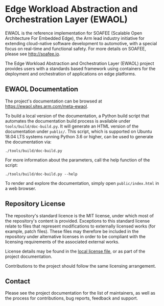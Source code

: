 # Edge Workload Abstraction and Orchestration Layer (EWAOL)

EWAOL is the reference implementation for SOAFEE (Scalable Open Architecture
For Embedded Edge), the Arm lead industry initiative for extending cloud-native
software development to automotive, with a special focus on real-time and
functional safety. For more details on SOAFEE, please see <http://soafee.io>.

The Edge Workload Abstraction and Orchestration Layer (EWAOL) project provides
users with a standards based framework using containers for the deployment and
orchestration of applications on edge platforms.

## EWAOL Documentation

The project's documentation can be browsed at
<https://ewaol.sites.arm.com/meta-ewaol>.

To build a local version of the documentation, a Python build script that
automates the documentation build process is available under
`tools/build/doc-build.py`. It will generate an HTML version of the
documentation under `public/`. This script, which is supported on Ubuntu 18.04
LTS systems running Python 3.6 or higher, can be used to generate the
documentation via:

    ./tools/build/doc-build.py

For more information about the parameters, call the help function of the
script:

    ./tools/build/doc-build.py --help

To render and explore the documentation, simply open `public/index.html` in a
web browser.

## Repository License

The repository's standard licence is the MIT license, under which most of the
repository's content is provided. Exceptions to this standard license relate to
files that represent modifications to externally licensed works (for example,
patch files). These files may therefore be included in the repository under
alternative licenses in order to be compliant with the licensing requirements of
the associated external works.

License details may be found in the [local license file](license.rst), or as
part of the project documentation.

Contributions to the project should follow the same licensing arrangement.

## Contact

Please see the project documentation for the list of maintainers, as well as the
process for contributions, bug reports, feedback and support.

